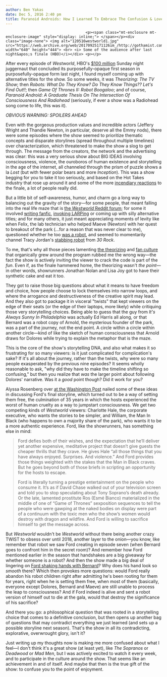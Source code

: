 ```yaml
---
author: Ben Yakas
date: Dec 5, 2016 2:40 pm
title: Paranoid Androids: How I Learned To Embrace The Confusion & Love 'Westworld'
---
```


	
										<p><span class="mt-enclosure mt-enclosure-image" style="display: inline;"> </span></p><div class="image-none"> <img alt="120516westworld1.jpg" src="https://web.archive.org/web/20170925171126im_/http://gothamist.com/attachments/byakas/120516westworld1.jpg" width="640" height="444"> <br> <i> Some of the audience after last night&apos;s finale (HBO)</i></div> <p></p>

<p>After every episode of <em>Westworld</em>, HBO&apos;s <a href="https://web.archive.org/web/20170925171126/http://www.hollywoodreporter.com/live-feed/hbos-westworld-100-million-price-934347">$100 million</a> Sunday night juggernaut that concluded its purposefully-opaque first season in purposefully-opaque form last night, I found myself coming up with alternative titles for the show. So some weeks, it was <em>Theorizing: The TV Show</em>; then <em>Robots: What Do They Know? Do They Know Things?? Let&apos;s Find Out!!</em>; then <em>Game Of Thrones II: Robot Boogaloo</em>; and of course, <em>Paranoid Android: A Graduate Thesis On The Intersection Of Consciousness And Radiohead</em> (seriously, if ever a show was a Radiohead song come to life, this was it). </p>

<p><em>OBVIOUS WARNING: SPOILERS AHEAD</em></p>

<p>Even with the gorgeous production values and incredible actors (Jeffery Wright and Thandie Newton, in particular, deserve all the Emmy nods), there were some episodes where the show seemed to prioritize thematic concepts and disparate storylines (spread throughout multiple timelines) over characterization, which threatened to make the show a slog to get through. The message from the creators, the network and the advertising was clear: this was a very serious show about BIG IDEAS involving consciousness, violence, the ouroboros of human existence and storytelling in the age of the internet, all channeled through the prism of puzzle shows a la <em>Lost</em> (but with fewer polar bears and more <em>Inception</em>). This was a show begging for you to take it too seriously, and based on the Hot Takes industry that rose up around it and some of the more <a href="https://web.archive.org/web/20170925171126/http://flavorwire.com/595142/westworld-is-bullshit">incendiary reactions</a> to the finale, a lot of people really did. </p>

<p>But a little bit of self-awareness, humor, and charm go a long way to balancing out the gravity of the story&#x2014;for some people, that meant falling into the real life maze that is <a href="https://web.archive.org/web/20170925171126/https://www.reddit.com/r/westworld/">the <em>Westworld</em> Reddit forum</a>; for some it involved <a href="https://web.archive.org/web/20170925171126/https://theringer.com/emails-from-the-delos-human-resources-department-to-westworld-staff-adeae5d2454a#.8l6whz89p">writing fanfic</a>, <a href="https://web.archive.org/web/20170925171126/http://decider.com/2016/12/05/westworld-the-park-sucks/">invoking LARPing</a> or coming up with silly alternative titles; and for many others, it just meant appreciating moments of levity like when Felix, the lab technician who helped Maeve (Newton) with her quest to breakout of the park (...for a reason that was never clear to me), questioned whether he too <a href="https://web.archive.org/web/20170925171126/https://gfycat.com/CorruptWeepyGreatwhiteshark">was a robot</a>, and seemed to momentarily channel Tracy Jordan&apos;s <a href="https://web.archive.org/web/20170925171126/https://www.youtube.com/watch?v=b6z6MOkBjso">stabbing robot</a> from <em>30 Rock</em>. </p>

<p>To me, that&apos;s why all those pieces lamenting <a href="https://web.archive.org/web/20170925171126/http://www.vox.com/culture/2016/12/2/13813118/westworld-fan-theories-mr-robot">the theorizing</a> and <a href="https://web.archive.org/web/20170925171126/https://theringer.com/the-internet-is-spoiling-tv-f8ccfeda74a4#.ubvmkdqnv">fan culture</a> that organically grew around the program rubbed me the wrong way&#x2014;the fact the show is actively inviting the viewer to crack the code is part of the <em>fun</em>. Even if, as the finale hammered home, the theorizing wasn&apos;t <em>the point</em>&#x2014;in other words, showrunners Jonathan Nolan and Lisa Joy got to have their synthetic cake and eat it too. </p>

<p>They got to raise those big questions about what it means to have freedom and choice, how people choose to lock themselves into narrow loops, and where the arrogance and destructiveness of the creative spirit may lead. And they also got to package it in visceral &quot;twists&quot; that kept viewers on the edge of their seats (or the edge of their laptops, more likely) while critiquing those very storytelling choices. Being able to guess that the guy from <em>It&apos;s Always Sunny In Philadelphia</em> was actually Ed Harris all along, or that Bernard was a robot copy of Arnold, the mysterious founder of the park, was a part of the journey, not the end point. A circle within a circle within another circle&#x2014;kind of like the sketch of human consciousness that Arnold draws for Dolores while trying to explain the metaphor that is the maze. </p>

<p>This is the core of the show&apos;s storytelling DNA, and also what makes it so frustrating for so many viewers: is it just complicated for complication&apos;s sake? If it&apos;s all about the journey, rather than the twists, why were so many people exasperated by the previous nine episodes? It seems wholly reasonable to ask, &quot;why did they have to make the timeline shifting so confusing,&quot; but then you realize that <em>was</em> the larger point about following Dolores&apos; narrative. Was it a <em>good</em> point though? Did it work for you? </p>

<p>Alyssa Rosenberg over <a href="https://web.archive.org/web/20170925171126/https://www.washingtonpost.com/news/act-four/wp/2016/12/04/westworld-season-1-episode-10-review-the-bicameral-mind/?utm_term=.2a1867204e61">at the Washington Post</a> nailed some of these ideas in discussing Ford&apos;s final storyline, which turned out to be a way of setting them free, the culmination of 35 years in which the hosts experienced the worst of human cruelty as a way to jumpstart consciousness. We get two competing kinds of <em>Westworld</em> viewers: Charlotte Hale, the corporate executive, who wants the stories to be simpler, and William, the Man In Black (who happens to own a majority share of the park), who wants it to be a more authentic experience. Ford, like the showrunners, has something else in mind:</p>

<blockquote>Ford defies both of their wishes, and the expectation that he&#x2019;ll deliver yet another expensive, meditative project that doesn&#x2019;t give guests the cheaper thrills that they crave. He gives Hale &#x201C;all those things that you have always enjoyed. Surprises. And violence.&#x201D; And Ford provides those things weighted with the stakes that the Man in Black craves. But he goes beyond both of those briefs in scripting an opportunity for the hosts to escape. 

<p>Ford is literally turning a prestige entertainment on the people who consume it. It&#x2019;s as if David Chase walked out of your television screen and told you to stop speculating about Tony Soprano&#x2019;s death already. Or the late, lamented prostitute Ros (Esm&#xE9; Bianco) materialized in the middle of one of &#x201C;Game of Thrones&#x201D; sexposition sequences to tell the people who were gawping at the naked bodies on display were part of a continuum with the toxic men who the show&#x2019;s women would destroy with dragon and wildfire. And Ford is willing to sacrifice himself to get the message across.</p></blockquote><p></p>

<p>But <em>Westworld</em> wouldn&apos;t be <em>Westworld</em> without there being another crazy TWIST to obsess over until 2018, another layer to the onion&#x2014;you know, like remember that robot we saw Ford creating in episode seven (when Bernard goes to confront him in the secret room)? And remember how Ford mentioned earlier in the season that handshakes are a big giveaway for whether someone is a robot? And then the show made a big deal of lingering on <a href="https://web.archive.org/web/20170925171126/https://www.reddit.com/r/westworld/comments/5gldxh/ep_10_spoilersa_simple_handshake/">Ford shaking hands with Bernard</a>? Why does his hand look so <em>smooth</em> there? Which then provokes more questions: would Ford really abandon his robot children right after admitting he&apos;s been rooting for them for years, right when he is setting them free, when most of them (basically, everyone except Dolores, Bernard and Maeve) are still unable to process the leap to consciousness? And if Ford indeed is alive and sent a robot version of himself out to die at the gala, would that destroy the significance of his sacrifice? </p>

<p>And there you go: a philosophical question that was rooted in a storytelling choice that comes to a definitive conclusion, but then opens up another bag of questions that may contradict everything we just learned (and sets up a possible storyline next season). That&apos;s the show in all its contradicting, explorative, overwrought glory, isn&apos;t it? </p>

<p>Just writing up my thoughts now is making me more confused about what I feel&#x2014;I don&apos;t think it&apos;s a great show (at least yet), like <em>The Sopranos</em> or <em>Deadwood</em> or <em>Mad Men</em>, but I was actively excited to watch it every week, and to participate in the culture around the show. That seems like an achievement in and of itself. And maybe that then is the true gift of the show: to confuse you to the point of enjoyment. </p>					
										
									
				